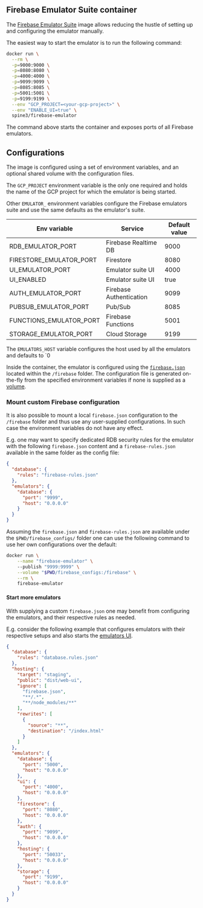 Firebase Emulator Suite container
---------

The [Firebase Emulator Suite][emulator] image allows reducing the hustle of setting up 
and configuring the emulator manually.

The easiest way to start the emulator is to run the following command:

```bash
docker run \
  --rm \
  -p=9000:9000 \
  -p=8080:8080 \
  -p=4000:4000 \
  -p=9099:9099 \
  -p=8085:8085 \
  -p=5001:5001 \
  -p=9199:9199 \
  --env "GCP_PROJECT=<your-gcp-project>" \
  --env "ENABLE_UI=true" \
  spine3/firebase-emulator
```

The command above starts the container and exposes ports of all Firebase emulators.

## Configurations

The image is configured using a set of environment variables, and an optional shared volume with
the configuration files.

The `GCP_PROJECT` environment variable is the only one required and holds the name of the
GCP project for which the emulator is being started.

Other `EMULATOR_` environment variables configure the Firebase emulators suite and use
the same defaults as the emulator's suite.

| Env variable            | Service                 | Default value |
|-------------------------|-------------------------|---------------|
| RDB_EMULATOR_PORT       | Firebase Realtime DB    | 9000          |
| FIRESTORE_EMULATOR_PORT | Firestore               | 8080          |
| UI_EMULATOR_PORT        | Emulator suite UI       | 4000          |
| UI_ENABLED              | Emulator suite UI       | true          |
| AUTH_EMULATOR_PORT      | Firebase Authentication | 9099          |
| PUBSUB_EMULATOR_PORT    | Pub/Sub                 | 8085          |
| FUNCTIONS_EMULATOR_PORT | Firebase Functions      | 5001          |
| STORAGE_EMULATOR_PORT   | Cloud Storage           | 9199          |

The `EMULATORS_HOST` variable configures the host used by all the emulators and defaults to `0

Inside the container, the emulator is configured using the [`firebase.json`][firebase-config] 
located within the `/firebase` folder. The configuration file is generated on-the-fly from the
specified environment variables if none is supplied as a [volume][docker-volume].

### Mount custom Firebase configuration

It is also possible to mount a local `firebase.json` configuration to the `/firebase` folder and 
thus use any user-supplied configurations. In such case the environment variables do not have
any effect.

E.g. one may want to specify dedicated RDB security rules for the emulator with the following
`firebase.json` content and a `firebase-rules.json` available in the same folder as the config
file:

```json
{
  "database": {
    "rules": "firebase-rules.json"
  },
  "emulators": {
    "database": {
      "port": "9999",
      "host": "0.0.0.0"
    }
  }
}
```

Assuming the `firebase.json` and `firebase-rules.json` are available under the 
`$PWD/firebase_configs/` folder one can use the following command to use her own configurations 
over the default:

```bash
docker run \
    --name "firebase-emulator" \    
    --publish "9999:9999" \
    --volume "$PWD/firebase_configs:/firebase" \
    --rm \
    firebase-emulator
```

#### Start more emulators

With supplying a custom `firebase.json` one may benefit from configuring the emulators, and their 
respective rules as needed.

E.g. consider the following example that configures emulators with their respective setups
and also starts the [emulators UI][emulator-ui].

```json firebase.json
{
  "database": {
    "rules": "database.rules.json"
  },
  "hosting": {
    "target": "staging",
    "public": "dist/web-ui",
    "ignore": [
      "firebase.json",
      "**/.*",
      "**/node_modules/**"
    ],
    "rewrites": [
      {
        "source": "**",
        "destination": "/index.html"
      }
    ]
  },
  "emulators": {
    "database": {
      "port": "5000",
      "host": "0.0.0.0"
    },
    "ui": {
      "port": "4000",
      "host": "0.0.0.0"
    },
    "firestore": {
      "port": "8080",
      "host": "0.0.0.0"
    },
    "auth": {
      "port": "9099",
      "host": "0.0.0.0"
    },
    "hosting": {
      "port": "50033",
      "host": "0.0.0.0"
    },
    "storage": {
      "port": "9199",
      "host": "0.0.0.0"
    }
  }
}
```

[emulator]: https://firebase.google.com/docs/emulator-suite/connect_rtdb
[firebase-config]: https://firebase.google.com/docs/cli#the_firebasejson_file
[emulator-ui]: https://firebase.google.com/docs/emulator-suite
[docker-volume]: https://docs.docker.com/storage/volumes/
